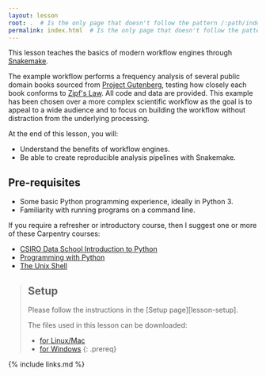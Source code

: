 ```yaml
---
layout: lesson
root: .  # Is the only page that doesn't follow the pattern /:path/index.html
permalink: index.html  # Is the only page that doesn't follow the pattern /:path/index.html
---
```


This lesson teaches the basics of modern workflow engines
through [Snakemake](https://snakemake.readthedocs.io/en/stable/).

The example workflow performs a frequency analysis of several public domain
books sourced from [Project Gutenberg](https://www.gutenberg.org/), testing
how closely each book conforms to [Zipf's
Law](https://en.wikipedia.org/wiki/Zipf%27s_law). All code and data are
provided. This example has been chosen over a more complex scientific
workflow as the goal is to appeal to a wide audience and to focus on building
the workflow without distraction from the underlying processing.

At the end of this lesson, you will:

* Understand the benefits of workflow engines.
* Be able to create reproducible analysis pipelines with Snakemake.

## Pre-requisites

* Some basic Python programming experience, ideally in Python 3.
* Familiarity with running programs on a command line.

If you require a refresher or introductory course, then I suggest one or more of these Carpentry courses:

* [CSIRO Data School Introduction to Python](https://csiro-data-school.github.io/python/)
* [Programming with Python](http://swcarpentry.github.io/python-novice-inflammation/)
* [The Unix Shell](https://swcarpentry.github.io/shell-novice/)

> ## Setup
>
> Please follow the instructions in the [Setup page][lesson-setup].
>
> The files used in this lesson can be downloaded:
>  * [for Linux/Mac](files/workflow-engines-lesson.tar.gz)
>  * [for Windows](files/workflow-engines-lesson.zip)
{: .prereq}

{% include links.md %}
